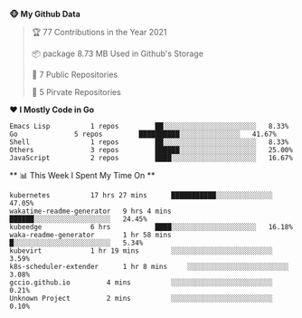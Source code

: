 <!--START_SECTION:waka-->
**🐵 My Github Data**
> 🏆 77 Contributions in the Year 2021
 >
> 📦 package 8.73 MB Used in Github's Storage
 >
> 🚪 7 Public Repositories
 >
> 🔑 5 Pirvate Repositories
 >

**❤ I Mostly Code in Go**

```text
Emacs Lisp			1 repos			██░░░░░░░░░░░░░░░░░░░░░░░	8.33%
Go				5 repos			██████████░░░░░░░░░░░░░░░	41.67%
Shell				1 repos			██░░░░░░░░░░░░░░░░░░░░░░░	8.33%
Others				3 repos			██████░░░░░░░░░░░░░░░░░░░	25.00%
JavaScript			2 repos			████░░░░░░░░░░░░░░░░░░░░░	16.67%
```

** 📊 This Week I Spent My Time On **
```text
kubernetes			17 hrs 27 mins		███████████░░░░░░░░░░░░░░	47.05%
wakatime-readme-generator	9 hrs 4 mins		██████░░░░░░░░░░░░░░░░░░░	24.45%
kubeedge			6 hrs			████░░░░░░░░░░░░░░░░░░░░░	16.18%
waka-readme-generator		1 hr 58 mins		█░░░░░░░░░░░░░░░░░░░░░░░░	5.34%
kubevirt			1 hr 19 mins		░░░░░░░░░░░░░░░░░░░░░░░░░	3.59%
k8s-scheduler-extender		1 hr 8 mins		░░░░░░░░░░░░░░░░░░░░░░░░░	3.08%
gccio.github.io			4 mins			░░░░░░░░░░░░░░░░░░░░░░░░░	0.21%
Unknown Project			2 mins			░░░░░░░░░░░░░░░░░░░░░░░░░	0.10%
```

<!--END_SECTION:waka-->
